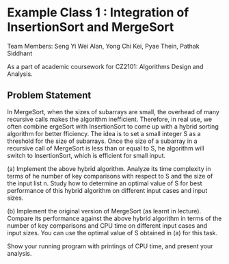 # Example Class 1 : Integration of InsertionSort and MergeSort

Team Members: Seng Yi Wei Alan, Yong Chi Kei, Pyae Thein, Pathak Siddhant

As a part of academic coursework for CZ2101: Algorithms Design and Analysis.

## Problem Statement
In MergeSort, when the sizes of subarrays are small, the overhead of many recursive calls makes the algorithm inefficient. Therefore, in real use, we often combine ergeSort with InsertionSort to come up with a hybrid sorting algorithm for better fficiency. The idea is to set a small integer S as a threshold for the size of subarrays.
Once the size of a subarray in a recursive call of MergeSort is less than or equal to S, he algorithm will switch to InsertionSort, which is efficient for small input.

(a) Implement the above hybrid algorithm. Analyze its time complexity in terms of he number of key comparisons with respect to S and the size of the input list n. Study how to determine an optimal value of S for best performance of this hybrid algorithm on different input cases and input sizes.

(b) Implement the original version of MergeSort (as learnt in lecture). Compare its performance against the above hybrid algorithm in terms of the number of key comparisons and CPU time on different input cases and input sizes. You can use the optimal value of S obtained in (a) for this task.

Show your running program with printings of CPU time, and present your analysis.
